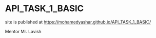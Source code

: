 # API_TASK_1_BASIC

site is published at https://mohamedyashar.github.io/API_TASK_1_BASIC/

Mentor Mr. Lavish

